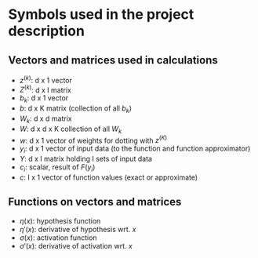 # Symbols used in the project description

## Vectors and matrices used in calculations

* $z^{(k)}$: d x 1 vector
* $Z^{(k)}$: d x I matrix
* $b_k$: d x 1 vector
* $b$: d x K matrix (collection of all $b_k$)
* $W_k$: d x d matrix
* $W$: d x d x K collection of all $W_k$
* $w$: d x 1 vector of weights for dotting with $z^{(K)}$
* $y_i$: d x 1 vector of input data (to the function and function approximator)
* $Y$: d x I matrix holding I sets of input data
* $c_i$: scalar, result of $F(y_i)$
* $c$: I x 1 vector of function values (exact or approximate)

## Functions on vectors and matrices

* $\eta(x)$: hypothesis function
* $\eta'(x)$: derivative of hypothesis wrt. $x$
* $\sigma(x)$: activation function
* $\sigma'(x)$: derivative of activation wrt. $x$
